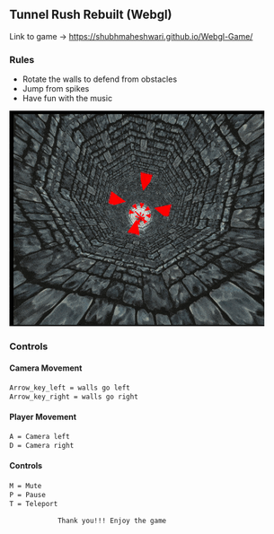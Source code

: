 ## Tunnel Rush Rebuilt (Webgl)

Link to game -> https://shubhmaheshwari.github.io/Webgl-Game/

### Rules 
- Rotate the walls to defend from obstacles 
- Jump from spikes 
- Have fun with the music  

![Screenshot of Game](./assets/webgl.gif "Screenshot")

### Controls 

#### Camera Movement 
    Arrow_key_left = walls go left
    Arrow_key_right = walls go right

#### Player Movement
	A = Camera left
	D = Camera right

#### Controls
    M = Mute
    P = Pause
	T = Teleport
    

```
			Thank you!!! Enjoy the game  
```			